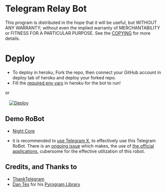 # Telegram Relay Bot

This program is distributed in the hope that it will be useful, but WITHOUT ANY WARRANTY; without even the implied warranty of MERCHANTABILITY or FITNESS FOR A PARTICULAR PURPOSE. See the [COPYING](./COPYING) for more details.

# Deploy
- To deploy in heroku, Fork the repo, then connect your GitHub account in deploy tab of heroku and deploy your forked repo.
- Fill the [required env vars](https://www.github.com/adityaprasad502/plutoniumx/tree/master/sample_config.env) in heroku for the bot to run!

or 

ㅤ[![Deploy](https://www.herokucdn.com/deploy/button.svg)](https://heroku.com/deploy?template=https://github.com/adityaprasad502/nightcore)

## Demo RoBot

- [Night Core](https://telegram.dog/pmplutoniumxbot)

- it is recommended to [use Telegram X](https://telegram.dog/UseTGx/15), to effectively use this Telegram RoBot. 
There is an [ongoing issue](https://github.com/SpEcHiDe/NoPMsBot/issues/4) which makes, the use of [the official applications](https://telegram.dog/apps), cubersome for the effective utilization of this robot.


## Credits, and Thanks to

* [ThankTelegram](https://telegram.dog/ThankTelegram)
* [Dan Tès](https://telegram.dog/haskell) for his [Pyrogram Library](https://github.com/pyrogram/pyrogram)
